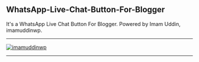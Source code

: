<h2> WhatsApp-Live-Chat-Button-For-Blogger</h2>
<p>It's a WhatsApp Live Chat Button For Blogger. Powered by Imam Uddin, imamuddinwp.</p>
<hr>
<a href="https://imamuddinwp.blogspot.com/" target="_blank"> <img src="https://github.com/imamuddinwp/WhatsApp-Live-Chat-Button-For-Blogger/blob/main/whatsapp-live-chat-for-blogger-imamuddinwp.png" alt="imamuddinwp" /></a>
<hr>


